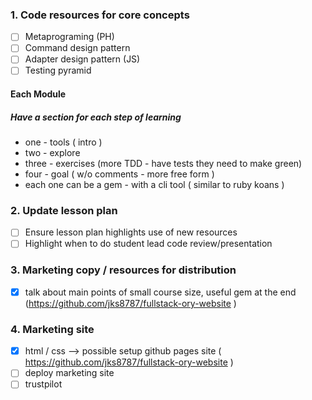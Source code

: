 ### 1. Code resources for core concepts
  - [ ] Metaprograming (PH)
  - [ ] Command design pattern
  - [ ] Adapter design pattern (JS)
  - [ ] Testing pyramid

#### Each Module
##### Have a section for each step of learning
* one - tools ( intro )
* two - explore
* three - exercises (more TDD - have tests they need to make green)
* four - goal ( w/o comments - more free form )
* each one can be a gem - with a cli tool ( similar to ruby koans )

### 2. Update lesson plan
  - [ ] Ensure lesson plan highlights use of new resources
  - [ ] Highlight when to do student lead code review/presentation

### 3. Marketing copy / resources for distribution
  - [x] talk about main points of small course size, useful gem at the end (https://github.com/jks8787/fullstack-ory-website )

### 4. Marketing site
  - [x] html / css --> possible setup github pages site ( https://github.com/jks8787/fullstack-ory-website )
  - [ ] deploy marketing site
  - [ ] trustpilot
